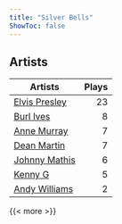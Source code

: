 ```yaml
---
title: "Silver Bells"
ShowToc: false
---
```


## Artists
Artists | Plays 
----- | -----: 
[Elvis Presley](/artists/elvis-presley-1014) | 23
[Burl Ives](/artists/burl-ives-1117) | 8
[Anne Murray](/artists/anne-murray-28649) | 7
[Dean Martin](/artists/dean-martin-6555) | 7
[Johnny Mathis](/artists/johnny-mathis-14581) | 6
[Kenny G](/artists/kenny-g-7789) | 5
[Andy Williams](/artists/andy-williams-16425) | 2

{{< more >}}